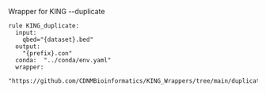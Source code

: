 Wrapper for KING --duplicate

```
rule KING_duplicate:
  input:  
    qbed="{dataset}.bed"
  output:
    "{prefix}.con"
  conda:  "../conda/env.yaml"
  wrapper:
    "https://github.com/CDNMBioinformatics/KING_Wrappers/tree/main/duplicate/1bed/base"
```
